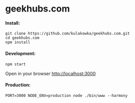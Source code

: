 # geekhubs.com

#### Install:

```
git clone https://github.com/kulakowka/geekhubs.com.git
cd geekhubs.com
npm install 
```

#### Development:

```
npm start
```

Open in your browser [http://localhost:3000](http://localhost:3000)

#### Production:

```
PORT=3000 NODE_ENV=production node ./bin/www --harmony
```
